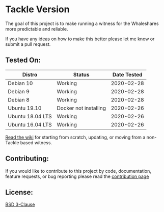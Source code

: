 # Tackle Version
The goal of this project is to make running a witness for the Whaleshares more predictable and reliable.

If you have any ideas on how to make this better please let me know or submit a pull request.

## Tested On:
| Distro | Status | Date Tested |
|--------|--------|-------------|
|Debian 10 | Working | 2020-02-28 |
|Debian 9 | Working | 2020-02-28 |
|Debian 8 | Working | 2020-02-28 |
|Ubuntu 19.10 | Docker not installing | 2020-02-26 |
|Ubuntu 18.04 LTS | Working | 2020-02-26 |
|Ubuntu 16.04 LTS | Working | 2020-02-26 |

[Read the wiki](https://github.com/jrswab/tackle/wiki) for starting from scratch, updating, or moving from a non-Tackle based witness.

## Contributing:
If you would like to contribute to this project by code, documentation, feature requests, or bug reporting please read the [contribution page](https://github.com/jrswab/tackle/blob/master/CONTRIBUTING.md)

## License:
[BSD 3-Clause](https://github.com/jrswab/tackle/blob/master/LICENSE)
